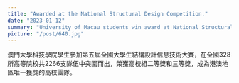 ```yaml
---
title: "Awarded at the National Structural Design Competition."
date: "2023-01-12"
summary: "University of Macau students win award at National Structural Design IT Competition."
picture: "/post/640.jpg"
---
```

澳門大學科技學院學生參加第五屆全國大學生結構設計信息技術大賽，在全國328所高等院校共2266支隊伍中突圍而出，榮獲高校組二等獎和三等獎，成為港澳地區唯一獲獎的高校團隊。